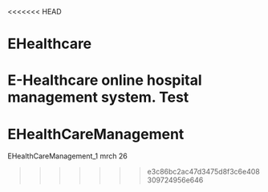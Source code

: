 <<<<<<< HEAD
# EHealthcare
E-Healthcare online hospital management system.
Test
=======
# EHealthCareManagement
EHealthCareManagement_1 mrch 26
>>>>>>> e3c86bc2ac47d3475d8f3c6e408309724956e646
